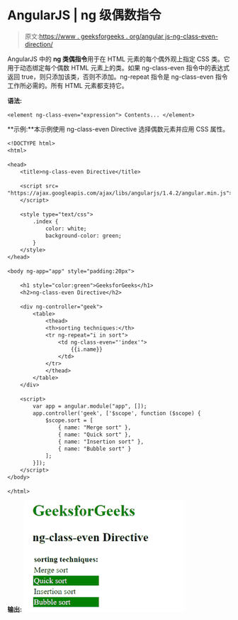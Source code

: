 # AngularJS | ng 级偶数指令

> 原文:[https://www . geeksforgeeks . org/angular js-ng-class-even-direction/](https://www.geeksforgeeks.org/angularjs-ng-class-even-directive/)

AngularJS 中的 **ng 类偶指令**用于在 HTML 元素的每个偶外观上指定 CSS 类。它用于动态绑定每个偶数 HTML 元素上的类。如果 ng-class-even 指令中的表达式返回 true，则只添加该类，否则不添加。ng-repeat 指令是 ng-class-even 指令工作所必需的。所有 HTML 元素都支持它。

**语法:**

```
<element ng-class-even="expression"> Contents... </element>
```

**示例:**本示例使用 ng-class-even Directive 选择偶数元素并应用 CSS 属性。

```
<!DOCTYPE html>
<html>

<head>
    <title>ng-class-even Directive</title>

    <script src=
"https://ajax.googleapis.com/ajax/libs/angularjs/1.4.2/angular.min.js">
    </script>

    <style type="text/css">
        .index {
            color: white;
            background-color: green;
        }
    </style>
</head>

<body ng-app="app" style="padding:20px">

    <h1 style="color:green">GeeksforGeeks</h1>
    <h2>ng-class-even Directive</h2>

    <div ng-controller="geek">
        <table>
            <thead>
            <th>sorting techniques:</th>
            <tr ng-repeat="i in sort">
                <td ng-class-even="'index'">
                    {{i.name}}
                </td>
            </tr>
            </thead>
        </table>
    </div>

    <script>
        var app = angular.module("app", []);
        app.controller('geek', ['$scope', function ($scope) {
            $scope.sort = [
                { name: "Merge sort" }, 
                { name: "Quick sort" },
                { name: "Insertion sort" }, 
                { name: "Bubble sort" }
            ];     
        }]);
    </script>
</body>

</html>                    
```

**输出:**
![ngclasseven](img/3ff640cd93b58cb1e99f0325eb17089f.png)
